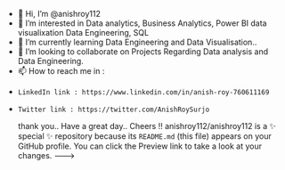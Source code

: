 - 👋 Hi, I’m @anishroy112
- 👀 I’m interested in Data analytics, Business Analytics, Power BI data visualixation Data Engineering, SQL 
- 🌱 I’m currently learning Data Engineering and Data Visualisation..
- 💞️ I’m looking to collaborate on Projects Regarding Data analysis and Data Engineering.
- 📫 How to reach me in :
-     LinkedIn link : https://www.linkedin.com/in/anish-roy-760611169
-     Twitter link : https://twitter.com/AnishRoySurjo
  thank you..
  Have a great day..
  Cheers !!
anishroy112/anishroy112 is a ✨ special ✨ repository because its `README.md` (this file) appears on your GitHub profile.
You can click the Preview link to take a look at your changes.
--->
